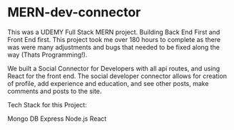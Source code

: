 # MERN-dev-connector


This was a UDEMY Full Stack MERN project.  Building Back End First and Front End first.  This project took me over 180 hours to complete as there was were many adjustments and bugs that needed to be fixed along the way (Thats Programming!).  

We built a Social Connector for Developers with all api routes, and using React for the front end.  The social developer connector allows for creation of profile, add experience and education, and see other posts, make comments and posts to the site.    

Tech Stack for this Project:

Mongo DB
Express
Node.js
React
